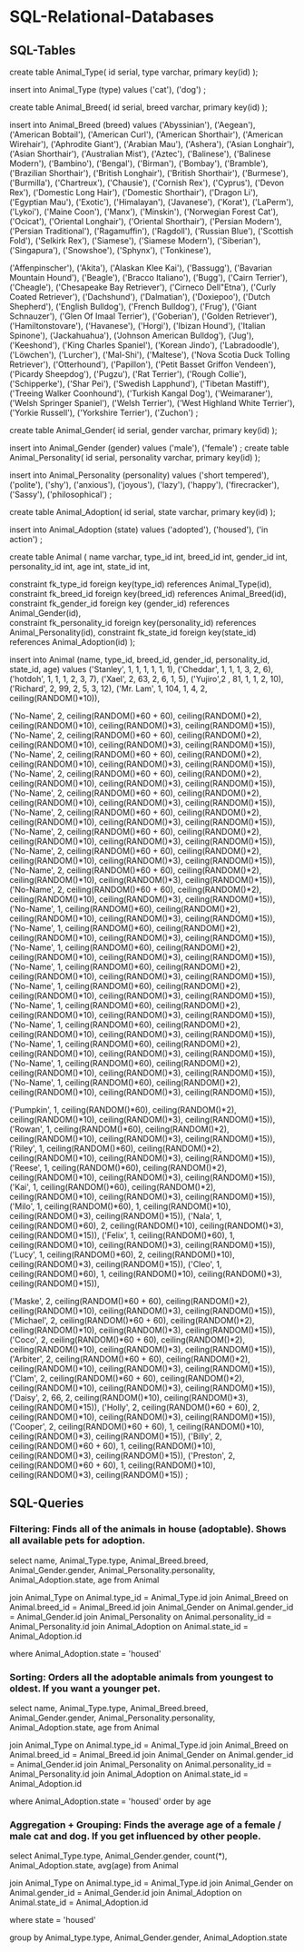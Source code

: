 # SQL-Relational-Databases
## SQL-Tables

create table Animal_Type( 
  id serial, 
  type varchar, 
  primary key(id) 
);

insert into Animal_Type (type) values 
('cat'),
('dog')
;

create table Animal_Breed( 
  id serial, 
  breed varchar, 
  primary key(id) 
);

insert into Animal_Breed (breed) values 
('Abyssinian'),
('Aegean'),
('American Bobtail'),
('American Curl'),
('American Shorthair'),
('American Wirehair'),
('Aphrodite Giant'),
('Arabian Mau'),
('Ashera'),
('Asian Longhair'),
('Asian Shorthair'),
('Australian Mist'),
('Aztec'),
('Balinese'),
('Balinese Modern'),
('Bambino'),
('Bengal'),
('Birman'),
('Bombay'),
('Bramble'),
('Brazilian Shorthair'),
('British Longhair'),
('British Shorthair'),
('Burmese'),
('Burmilla'),
('Chartreux'),
('Chausie'),
('Cornish Rex'),
('Cyprus'),
('Devon Rex'),
('Domestic Long Hair'),
('Domestic Shorthair'),
('Dragon Li'),
('Egyptian Mau'),
('Exotic'),
('Himalayan'),
('Javanese'),
('Korat'),
('LaPerm'),
('Lykoi'),
('Maine Coon'),
('Manx'),
('Minskin'),
('Norwegian Forest Cat'),
('Ocicat'),
('Oriental Longhair'),
('Oriental Shorthair'),
('Persian Modern'),
('Persian Traditional'),
('Ragamuffin'),
('Ragdoll'),
('Russian Blue'),
('Scottish Fold'),
('Selkirk Rex'),
('Siamese'),
('Siamese Modern'),
('Siberian'),
('Singapura'),
('Snowshoe'),
('Sphynx'),
('Tonkinese'),

('Affenpinscher'),
('Akita'),
('Alaskan Klee Kai'),
('Bassugg'),
('Bavarian Mountain Hound'),
('Beagle'),
('Bracco Italiano'),
('Bugg'),
('Cairn Terrier'),
('Cheagle'),
('Chesapeake Bay Retriever'),
('Cirneco Dell"Etna'),
('Curly Coated Retriever'),
('Dachshund'),
('Dalmatian'),
('Doxiepoo'),
('Dutch Shepherd'),
('English Bulldog'),
('French Bulldog'),
('Frug'),
('Giant Schnauzer'),
('Glen Of Imaal Terrier'),
('Goberian'),
('Golden Retriever'),
('Hamiltonstovare'),
('Havanese'),
('Horgi'),
('Ibizan Hound'),
('Italian Spinone'),
('Jackahuahua'),
('Johnson American Bulldog'),
('Jug'),
('Keeshond'),
('King Charles Spaniel'),
('Korean Jindo'),
('Labradoodle'),
('Löwchen'),
('Lurcher'),
('Mal-Shi'),
('Maltese'),
('Nova Scotia Duck Tolling Retriever'),
('Otterhound'),
('Papillon'),
('Petit Basset Griffon Vendeen'),
('Picardy Sheepdog'),
('Pugzu'),
('Rat Terrier'),
('Rough Collie'),
('Schipperke'),
('Shar Pei'),
('Swedish Lapphund'),
('Tibetan Mastiff'),
('Treeing Walker Coonhound'),
('Turkish Kangal Dog'),
('Weimaraner'),
('Welsh Springer Spaniel'),
('Welsh Terrier'),
('West Highland White Terrier'),
('Yorkie Russell'),
('Yorkshire Terrier'),
('Zuchon')
;

create table Animal_Gender( 
  id serial, 
  gender varchar, 
  primary key(id) 
);

 insert into Animal_Gender (gender) values
 ('male'),
 ('female')
 ;
create table Animal_Personality( 
  id serial, 
  personality varchar, 
  primary key(id) 
);

insert into Animal_Personality (personality) values 
('short tempered'), 
('polite'), 
('shy'), 
('anxious'), 
('joyous'), 
('lazy'),
('happy'),
('firecracker'),
('Sassy'),
('philosophical')
;

create table Animal_Adoption(
  id serial,
  state varchar,
  primary key(id)
  );
  
 insert into Animal_Adoption (state) values
 ('adopted'),
 ('housed'),
 ('in action')
 ;

create table Animal ( 
  name varchar, 
  type_id int,
  breed_id int,
  gender_id int, 
  personality_id int, 
  age int, 
  state_id int,
  
  
  constraint fk_type_id foreign key(type_id) references Animal_Type(id),
  constraint fk_breed_id foreign key(breed_id) references Animal_Breed(id),
  constraint fk_gender_id foreign key (gender_id) references Animal_Gender(id),       
  constraint fk_personality_id foreign key(personality_id) references Animal_Personality(id),
  constraint fk_state_id foreign key(state_id) references Animal_Adoption(id)
  );


insert into Animal (name, type_id, breed_id, gender_id, personality_id, state_id, age) values 
('Stanley', 1, 1, 1, 1, 1, 1),
('Cheddar', 1, 1, 1, 3, 2, 6),
('hotdoh', 1, 1, 1, 2, 3, 7),
('Xael', 2, 63, 2, 6, 1, 5),
('Yujiro',2 , 81, 1, 1, 2, 10),
('Richard', 2, 99, 2, 5, 3, 12),
('Mr. Lam', 1, 104, 1, 4, 2, ceiling(RANDOM()*10)),

('No-Name', 2, ceiling(RANDOM()*60 + 60), ceiling(RANDOM()*2), ceiling(RANDOM()*10), ceiling(RANDOM()*3), ceiling(RANDOM()*15)),
('No-Name', 2, ceiling(RANDOM()*60 + 60), ceiling(RANDOM()*2), ceiling(RANDOM()*10), ceiling(RANDOM()*3), ceiling(RANDOM()*15)),
('No-Name', 2, ceiling(RANDOM()*60 + 60), ceiling(RANDOM()*2), ceiling(RANDOM()*10), ceiling(RANDOM()*3), ceiling(RANDOM()*15)),
('No-Name', 2, ceiling(RANDOM()*60 + 60), ceiling(RANDOM()*2), ceiling(RANDOM()*10), ceiling(RANDOM()*3), ceiling(RANDOM()*15)),
('No-Name', 2, ceiling(RANDOM()*60 + 60), ceiling(RANDOM()*2), ceiling(RANDOM()*10), ceiling(RANDOM()*3), ceiling(RANDOM()*15)),
('No-Name', 2, ceiling(RANDOM()*60 + 60), ceiling(RANDOM()*2), ceiling(RANDOM()*10), ceiling(RANDOM()*3), ceiling(RANDOM()*15)),
('No-Name', 2, ceiling(RANDOM()*60 + 60), ceiling(RANDOM()*2), ceiling(RANDOM()*10), ceiling(RANDOM()*3), ceiling(RANDOM()*15)),
('No-Name', 2, ceiling(RANDOM()*60 + 60), ceiling(RANDOM()*2), ceiling(RANDOM()*10), ceiling(RANDOM()*3), ceiling(RANDOM()*15)),
('No-Name', 2, ceiling(RANDOM()*60 + 60), ceiling(RANDOM()*2), ceiling(RANDOM()*10), ceiling(RANDOM()*3), ceiling(RANDOM()*15)),
('No-Name', 2, ceiling(RANDOM()*60 + 60), ceiling(RANDOM()*2), ceiling(RANDOM()*10), ceiling(RANDOM()*3), ceiling(RANDOM()*15)),
('No-Name', 1, ceiling(RANDOM()*60), ceiling(RANDOM()*2), ceiling(RANDOM()*10), ceiling(RANDOM()*3), ceiling(RANDOM()*15)),
('No-Name', 1, ceiling(RANDOM()*60), ceiling(RANDOM()*2), ceiling(RANDOM()*10), ceiling(RANDOM()*3), ceiling(RANDOM()*15)),
('No-Name', 1, ceiling(RANDOM()*60), ceiling(RANDOM()*2), ceiling(RANDOM()*10), ceiling(RANDOM()*3), ceiling(RANDOM()*15)),
('No-Name', 1, ceiling(RANDOM()*60), ceiling(RANDOM()*2), ceiling(RANDOM()*10), ceiling(RANDOM()*3), ceiling(RANDOM()*15)),
('No-Name', 1, ceiling(RANDOM()*60), ceiling(RANDOM()*2), ceiling(RANDOM()*10), ceiling(RANDOM()*3), ceiling(RANDOM()*15)),
('No-Name', 1, ceiling(RANDOM()*60), ceiling(RANDOM()*2), ceiling(RANDOM()*10), ceiling(RANDOM()*3), ceiling(RANDOM()*15)),
('No-Name', 1, ceiling(RANDOM()*60), ceiling(RANDOM()*2), ceiling(RANDOM()*10), ceiling(RANDOM()*3), ceiling(RANDOM()*15)),
('No-Name', 1, ceiling(RANDOM()*60), ceiling(RANDOM()*2), ceiling(RANDOM()*10), ceiling(RANDOM()*3), ceiling(RANDOM()*15)),
('No-Name', 1, ceiling(RANDOM()*60), ceiling(RANDOM()*2), ceiling(RANDOM()*10), ceiling(RANDOM()*3), ceiling(RANDOM()*15)),
('No-Name', 1, ceiling(RANDOM()*60), ceiling(RANDOM()*2), ceiling(RANDOM()*10), ceiling(RANDOM()*3), ceiling(RANDOM()*15)),

('Pumpkin', 1, ceiling(RANDOM()*60), ceiling(RANDOM()*2), ceiling(RANDOM()*10), ceiling(RANDOM()*3), ceiling(RANDOM()*15)),
('Rowan', 1, ceiling(RANDOM()*60), ceiling(RANDOM()*2), ceiling(RANDOM()*10), ceiling(RANDOM()*3), ceiling(RANDOM()*15)),
('Riley', 1, ceiling(RANDOM()*60), ceiling(RANDOM()*2), ceiling(RANDOM()*10), ceiling(RANDOM()*3), ceiling(RANDOM()*15)),
('Reese', 1, ceiling(RANDOM()*60), ceiling(RANDOM()*2), ceiling(RANDOM()*10), ceiling(RANDOM()*3), ceiling(RANDOM()*15)),
('Kai', 1, ceiling(RANDOM()*60), ceiling(RANDOM()*2), ceiling(RANDOM()*10), ceiling(RANDOM()*3), ceiling(RANDOM()*15)),
('Milo', 1, ceiling(RANDOM()*60), 1, ceiling(RANDOM()*10), ceiling(RANDOM()*3), ceiling(RANDOM()*15)),
('Nala', 1, ceiling(RANDOM()*60), 2, ceiling(RANDOM()*10), ceiling(RANDOM()*3), ceiling(RANDOM()*15)),
('Felix', 1, ceiling(RANDOM()*60), 1, ceiling(RANDOM()*10), ceiling(RANDOM()*3), ceiling(RANDOM()*15)),
('Lucy', 1, ceiling(RANDOM()*60), 2, ceiling(RANDOM()*10), ceiling(RANDOM()*3), ceiling(RANDOM()*15)),
('Cleo', 1, ceiling(RANDOM()*60), 1, ceiling(RANDOM()*10), ceiling(RANDOM()*3), ceiling(RANDOM()*15)),

('Maske', 2, ceiling(RANDOM()*60 + 60), ceiling(RANDOM()*2), ceiling(RANDOM()*10), ceiling(RANDOM()*3), ceiling(RANDOM()*15)),
('Michael', 2, ceiling(RANDOM()*60 + 60), ceiling(RANDOM()*2), ceiling(RANDOM()*10), ceiling(RANDOM()*3), ceiling(RANDOM()*15)),
('Coco', 2, ceiling(RANDOM()*60 + 60), ceiling(RANDOM()*2), ceiling(RANDOM()*10), ceiling(RANDOM()*3), ceiling(RANDOM()*15)),
('Arbiter', 2, ceiling(RANDOM()*60 + 60), ceiling(RANDOM()*2), ceiling(RANDOM()*10), ceiling(RANDOM()*3), ceiling(RANDOM()*15)),
('Clam', 2, ceiling(RANDOM()*60 + 60), ceiling(RANDOM()*2), ceiling(RANDOM()*10), ceiling(RANDOM()*3), ceiling(RANDOM()*15)),
('Daisy', 2, 66, 2, ceiling(RANDOM()*10), ceiling(RANDOM()*3), ceiling(RANDOM()*15)),
('Holly', 2, ceiling(RANDOM()*60 + 60), 2, ceiling(RANDOM()*10), ceiling(RANDOM()*3), ceiling(RANDOM()*15)),
('Cooper', 2, ceiling(RANDOM()*60 + 60), 1, ceiling(RANDOM()*10), ceiling(RANDOM()*3), ceiling(RANDOM()*15)),
('Billy', 2, ceiling(RANDOM()*60 + 60), 1, ceiling(RANDOM()*10), ceiling(RANDOM()*3), ceiling(RANDOM()*15)),
('Preston', 2, ceiling(RANDOM()*60 + 60), 1, ceiling(RANDOM()*10), ceiling(RANDOM()*3), ceiling(RANDOM()*15))
;

## SQL-Queries 
### Filtering: Finds all of the animals in house (adoptable). Shows all available pets for adoption.
select name, Animal_Type.type, Animal_Breed.breed, Animal_Gender.gender, Animal_Personality.personality, Animal_Adoption.state, age from Animal

join Animal_Type on Animal.type_id = Animal_Type.id
join Animal_Breed on Animal.breed_id = Animal_Breed.id
join Animal_Gender on Animal.gender_id = Animal_Gender.id
join Animal_Personality on Animal.personality_id = Animal_Personality.id
join Animal_Adoption on Animal.state_id = Animal_Adoption.id

where Animal_Adoption.state = 'housed'

### Sorting: Orders all the adoptable animals from youngest to oldest. If you want a younger pet.
select name, Animal_Type.type, Animal_Breed.breed, Animal_Gender.gender, Animal_Personality.personality, Animal_Adoption.state, age from Animal

join Animal_Type on Animal.type_id = Animal_Type.id
join Animal_Breed on Animal.breed_id = Animal_Breed.id
join Animal_Gender on Animal.gender_id = Animal_Gender.id
join Animal_Personality on Animal.personality_id = Animal_Personality.id
join Animal_Adoption on Animal.state_id = Animal_Adoption.id

where Animal_Adoption.state = 'housed'
order by age

### Aggregation + Grouping: Finds the average age of a female / male cat and dog. If you get influenced by other people.

select Animal_Type.type, Animal_Gender.gender, count(*), Animal_Adoption.state, avg(age) from Animal

join Animal_Type on Animal.type_id = Animal_Type.id
join Animal_Gender on Animal.gender_id = Animal_Gender.id
join Animal_Adoption on Animal.state_id = Animal_Adoption.id

where state = 'housed'

group by Animal_type.type, Animal_Gender.gender, Animal_Adoption.state
